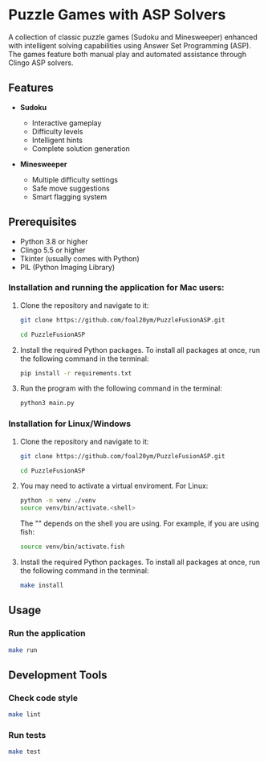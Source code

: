 # Puzzle Games with ASP Solvers

A collection of classic puzzle games (Sudoku and Minesweeper) enhanced with intelligent solving capabilities using Answer Set Programming (ASP). The games feature both manual play and automated assistance through Clingo ASP solvers.

## Features

- **Sudoku**
  - Interactive gameplay
  - Difficulty levels
  - Intelligent hints
  - Complete solution generation

- **Minesweeper**
  - Multiple difficulty settings
  - Safe move suggestions
  - Smart flagging system

## Prerequisites

- Python 3.8 or higher
- Clingo 5.5 or higher
- Tkinter (usually comes with Python)
- PIL (Python Imaging Library)

### Installation and running the application for Mac users:
1. Clone the repository and navigate to it:

    ```sh
    git clone https://github.com/foal20ym/PuzzleFusionASP.git
    ```

    ```sh
    cd PuzzleFusionASP
    ```

2. Install the required Python packages. To install all packages at once, run the following command in the terminal:
    ```sh
    pip install -r requirements.txt
    ```

3. Run the program with the following command in the terminal:
    ```sh
    python3 main.py
    ```

### Installation for Linux/Windows

1. Clone the repository and navigate to it:

    ```sh
    git clone https://github.com/foal20ym/PuzzleFusionASP.git
    ```

    ```sh
    cd PuzzleFusionASP
    ```
2. You may need to activate a virtual enviroment. For Linux:
	```sh
	python -m venv ./venv
	source venv/bin/activate.<shell>
	```
	The "<shell>" depends on the shell you are using. For example, if you are using fish:
	```sh
	source venv/bin/activate.fish
	```

3. Install the required Python packages. To install all packages at once, run the following command in the terminal:

    ```sh
    make install
    ```

## Usage

### Run the application

```sh
make run
```

## Development Tools

### Check code style

```sh
make lint
```

### Run tests

```sh
make test
```
